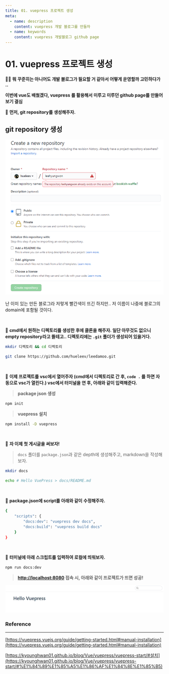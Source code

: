 ```yaml
---
title: 01. vuepress 프로젝트 생성
meta:
  - name: description
    content: vuepress 개발 블로그를 만들자
  - name: keywords
    content: vuepress 개발블로그 github page
---
```


# 01. vuepress 프로젝트 생성

✍🏻 **뭐 꾸준히는 아니어도 개발 블로그가 필요할 거 같아서 어떻게 운영할까 고민하다가 ..**

**이번에 vue도 배웠겠다, vuepress 를 활용해서 미루고 미루던 github page를 만들어보기 결심**

📌 **먼저, git repository를 생성해주자.**

## git repository 생성

![vuepress](../.vuepress/public/img/vuepress/01/1.png)

난 이미 있는 만든 블로그라 저렇게 빨간색이 뜨긴 하지만.. 저 이름이 나중에 블로그의 domain에 포함될 것이다.

<br/>

📌 **cmd에서 원하는 디렉토리를 생성한 후에 클론을 해주자. 일단 아무것도 없으니 empty repository라고 뜰테고.. 디렉토리에는 `.git` 폴더가 생성되어 있을거다.**

```bash
mkdir 디렉토리 && cd 디렉토리
```

```bash
git clone https://github.com/hueleev/leedamoo.git
```

<br/>

📌 **이제 프로젝트를 vsc에서 열어주자 (cmd에서 디렉토리로 간 후, `code .` 를 하면 자동으로 vsc가 열린다.) vsc에서 터미널을 연 후, 아래와 같이 입력해준다.**

> **package json 생성**

```bash
npm init
```

> **vuepress 설치**

```bash
npm install -D vuepress
```

<br/>

📌 **자 이제 첫 게시글을 써보자!**

> `docs` 폴더를 `package.json`과 같은 depth에 생성해주고, markdown을 작성해보자.

```bash
mkdir docs
```

```bash
echo # Hello VuePress > docs/README.md
```
<br/>

📌 **package.json에 script를 아래와 같이 수정해주자.**

```bash
{
	"scripts": {
		"docs:dev": "vuepress dev docs",
		"docs:build": "vuepress build docs"
	}
}
```

<br/>

📌 **터미널에 아래 스크립트를 입력하여 로컬에 띄워보자.**

```bash
npm run docs:dev
```

> **[http://localhost:8080](http://localhost:8080) 접속 시, 아래와 같이 프로젝트가 뜨면 성공!**

![vuepress](../.vuepress/public/img/vuepress/01/2.png)

### Reference

---

[https://vuepress.vuejs.org/guide/getting-started.html#manual-installation](https://vuepress.vuejs.org/guide/getting-started.html#manual-installation)

[https://kyounghwan01.github.io/blog/Vue/vuepress/vuepress-start/#설치](https://kyounghwan01.github.io/blog/Vue/vuepress/vuepress-start/#%E1%84%89%E1%85%A5%E1%86%AF%E1%84%8E%E1%85%B5)